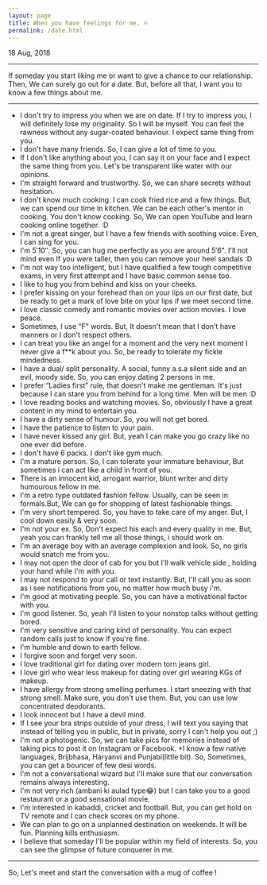 ```yaml
---
layout: page
title: When you have feelings for me. 🔥
permalink: /date.html
---
```


18 Aug, 2018

---

If someday you start liking me or want to give a chance to our relationship. Then, We can surely go out for a date. But, before all that, I want you to know a few things about me. 

---

+ I don't try to impress you when we are on date. If I try to impress you, I will definitely lose my originality. So I will be myself. You can feel the rawness without any sugar-coated behaviour. I expect same thing from you.
+ I don't have many friends. So, I can give a lot of time to you.
+ If I don't like anything about you, I can say it on your face and I expect the same thing from you. Let's be transparent like water with our opinions.
+ I'm straight forward and trustworthy. So, we can share secrets without hesitation.
+ I don't know much cooking. I can cook fried rice and a few things. But, we can spend our time in kitchen. We can be each other's mentor in cooking. You don't know cooking. So, We can open YouTube and learn cooking online together. :D
+ I'm not a great singer, but I have a few friends with soothing voice. Even, I can sing for you.
+ I'm 5′10″. So, you can hug me perfectly as you are around 5′6". I'll not mind even If you were taller, then you can remove your heel sandals :D
+ I'm not way too intelligent, but I have qualified a few tough competitive exams, in very first attempt and I have basic common sense too.
+ I like to hug you from behind and kiss on your cheeks.
+ I prefer kissing on your forehead than on your lips on our first date, but be ready to get a mark of love bite on your lips if we meet second time.
+ I love classic comedy and romantic movies over action movies. I love peace.
+ Sometimes, I use "F" words. But, It doesn't mean that I don't have manners or I don't respect others.
+ I can treat you like an angel for a moment and the very next moment I never give a f**k about you. So, be ready to tolerate my fickle mindedness.
+ I have a dual/ split personality. A social, funny a.s.a silent side and an evil, moody side. So, you can enjoy dating 2 persons in me.
+ I prefer “Ladies first” rule, that doesn't make me gentleman. It's just because I can stare you from behind for a long time. Men will be men :D
+ I love reading books and watching movies. So, obviously I have a great content in my mind to entertain you.
+ I have a dirty sense of humour. So, you will not get bored.
+ I have the patience to listen to your pain.
+ I have never kissed any girl. But, yeah I can make you go crazy like no one ever did before.
+ I don't have 6 packs. I don't like gym much.
+ I'm a mature person. So, I can tolerate your immature behaviour, But sometimes i can act like a child in front of you.
+ There is an innocent kid, arrogant warrior, blunt writer and dirty humourous fellow in me.
+ I'm a retro type outdated fashion fellow. Usually, can be seen in formals.But, We can go for shopping of latest fashionable things. 
+ I'm very short tempered. So, you have to take care of my anger. But, I cool down easily & very soon.
+ I'm not your ex. So, Don't expect his each and every quality in me. But, yeah you can frankly tell me all those things, i should work on.
+ I'm an average boy with an average complexion and look. So, no girls would snatch me from you.
+ I may not open the door of cab for you but I'll walk vehicle side , holding your hand while I'm with you.
+ I may not respond to your call or text instantly. But, I'll call you as soon as i see notifications from you, no matter how much busy i'm.
+ I'm good at motivating people. So, you can have a motivational factor with you. 
+ I'm good listener. So, yeah I'll listen to your nonstop talks without getting bored.
+ I'm very sensitive and caring kind of personality. You can expect random calls just to know if you're fine.
+ I'm humble and down to earth fellow.
+ I forgive soon and forget very soon.
+ I love traditional girl for dating over modern torn jeans girl.
+ I love girl who wear less makeup for dating over girl wearing KGs of makeup.
+ I have allergy from strong smelling perfumes. I start sneezing with that strong smell. Make sure, you don't use them. But, you can use low concentrated deodorants.
+ I look innocent but I have a devil mind. 
+ If I see your bra strips outside of your dress, I will text you saying that instead of telling you in public, but in private, sorry I can't help you out ;)
+ I'm not a photogenic. So, we can take pics for memories instead of taking pics to post it on Instagram or Facebook.
+I know a few native languages, Brijbhasa, Haryanvi and Punjabi(little bit). So, Sometimes, you can get a bouncer of few desi words.
+ I'm not a conversational wizard but I'll make sure that our conversation remains always interesting. 
+ I'm not very rich (ambani ki aulad type😂) but I can take you to a good restaurant or a good sensational movie.
+ I'm interested in kabaddi, cricket and football. But, you can get hold on TV remote and I can check scores on my phone.
+ We can plan to go on a unplanned destination on weekends. It will be fun. Planning kills enthusiasm.
+ I believe that someday I'll be popular within my field of interests. So, you can see the glimpse of future conquerer in me.

---

So, Let's meet and start the conversation with a mug of coffee !

